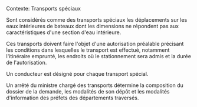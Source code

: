 Contexte: Transports spéciaux

Sont considérés comme des transports spéciaux les déplacements sur les eaux intérieures de bateaux dont les dimensions ne répondent pas aux caractéristiques d'une section d'eau intérieure.

Ces transports doivent faire l'objet d'une autorisation préalable précisant les conditions dans lesquelles le transport est effectué, notamment l'itinéraire emprunté, les endroits où le stationnement sera admis et la durée de l'autorisation.

Un conducteur est désigné pour chaque transport spécial.

Un arrêté du ministre chargé des transports détermine la composition du dossier de la demande, les modalités de son dépôt et les modalités d'information des préfets des départements traversés.